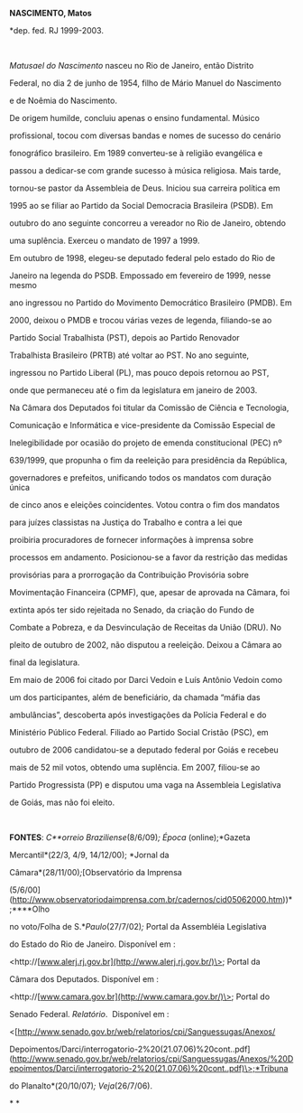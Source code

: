 **NASCIMENTO, Matos**



\*dep. fed. RJ 1999-2003.



 



*Matusael do Nascimento* nasceu no Rio de Janeiro, então Distrito

Federal, no dia 2 de junho de 1954, filho de Mário Manuel do Nascimento

e de Noêmia do Nascimento.



De origem humilde, concluiu apenas o ensino fundamental. Músico

profissional, tocou com diversas bandas e nomes de sucesso do cenário

fonográfico brasileiro. Em 1989 converteu-se à religião evangélica e

passou a dedicar-se com grande sucesso à música religiosa. Mais tarde,

tornou-se pastor da Assembleia de Deus. Iniciou sua carreira política em

1995 ao se filiar ao Partido da Social Democracia Brasileira (PSDB). Em

outubro do ano seguinte concorreu a vereador no Rio de Janeiro, obtendo

uma suplência. Exerceu o mandato de 1997 a 1999.



Em outubro de 1998, elegeu-se deputado federal pelo estado do Rio de

Janeiro na legenda do PSDB. Empossado em fevereiro de 1999, nesse mesmo

ano ingressou no Partido do Movimento Democrático Brasileiro (PMDB). Em

2000, deixou o PMDB e trocou várias vezes de legenda, filiando-se ao

Partido Social Trabalhista (PST), depois ao Partido Renovador

Trabalhista Brasileiro (PRTB) até voltar ao PST. No ano seguinte,

ingressou no Partido Liberal (PL), mas pouco depois retornou ao PST,

onde que permaneceu até o fim da legislatura em janeiro de 2003. 



Na Câmara dos Deputados foi titular da Comissão de Ciência e Tecnologia,

Comunicação e Informática e vice-presidente da Comissão Especial de

Inelegibilidade por ocasião do projeto de emenda constitucional (PEC) nº

639/1999, que propunha o fim da reeleição para presidência da República,

governadores e prefeitos, unificando todos os mandatos com duração única

de cinco anos e eleições coincidentes. Votou contra o fim dos mandatos

para juízes classistas na Justiça do Trabalho e contra a lei que

proibiria procuradores de fornecer informações à imprensa sobre

processos em andamento. Posicionou-se a favor da restrição das medidas

provisórias para a prorrogação da Contribuição Provisória sobre

Movimentação Financeira (CPMF), que, apesar de aprovada na Câmara, foi

extinta após ter sido rejeitada no Senado, da criação do Fundo de

Combate a Pobreza, e da Desvinculação de Receitas da União (DRU). No

pleito de outubro de 2002, não disputou a reeleição. Deixou a Câmara ao

final da legislatura.



Em maio de 2006 foi citado por Darci Vedoin e Luís Antônio Vedoin como

um dos participantes, além de beneficiário, da chamada “máfia das

ambulâncias”, descoberta após investigações da Polícia Federal e do

Ministério Público Federal. Filiado ao Partido Social Cristão (PSC), em

outubro de 2006 candidatou-se a deputado federal por Goiás e recebeu

mais de 52 mil votos, obtendo uma suplência. Em 2007, filiou-se ao

Partido Progressista (PP) e disputou uma vaga na Assembleia Legislativa

de Goiás, mas não foi eleito.



 



**FONTES**: *C**orreio Braziliense*(8/6/09)*; Época* (online);*Gazeta

Mercantil*(22/3, 4/9, 14/12/00); *Jornal da

Câmara*(28/11/00)*;*[Observatório da Imprensa

(5/6/00](http://www.observatoriodaimprensa.com.br/cadernos/cid05062000.htm))*;****Olho

no voto/Folha de S.**Paulo*(27/7/02)*;* Portal da Assembléia Legislativa

do Estado do Rio de Janeiro. Disponível em :

\<http://[www.alerj.rj.gov.br](http://www.alerj.rj.gov.br/)\>; Portal da

Câmara dos Deputados. Disponível em :

\<http://[www.camara.gov.br](http://www.camara.gov.br/)\>; Portal do

Senado Federal. *Relatório*.  Disponível em :

\<[http://www.senado.gov.br/web/relatorios/cpi/Sanguessugas/Anexos/

Depoimentos/Darci/interrogatorio-2%20(21.07.06)%20cont..pdf](http://www.senado.gov.br/web/relatorios/cpi/Sanguessugas/Anexos/%20Depoimentos/Darci/interrogatorio-2%20(21.07.06)%20cont..pdf)\>;*Tribuna

do Planalto*(20/10/07)*; Veja*(26/7/06).



* *



 

